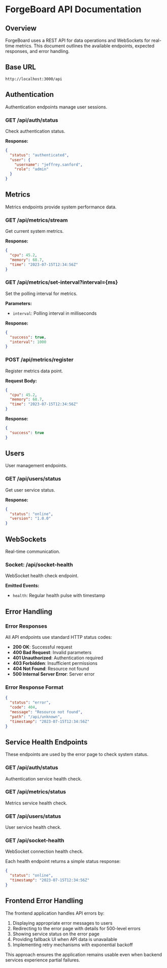 # ForgeBoard API Documentation

## Overview

ForgeBoard uses a REST API for data operations and WebSockets for real-time metrics. This document outlines the available endpoints, expected responses, and error handling.

## Base URL

```
http://localhost:3000/api
```

## Authentication

Authentication endpoints manage user sessions.

### GET /api/auth/status

Check authentication status.

**Response:**
```json
{
  "status": "authenticated",
  "user": {
    "username": "jeffrey.sanford",
    "role": "admin"
  }
}
```

## Metrics

Metrics endpoints provide system performance data.

### GET /api/metrics/stream

Get current system metrics.

**Response:**
```json
{
  "cpu": 45.2,
  "memory": 68.7,
  "time": "2023-07-15T12:34:56Z"
}
```

### GET /api/metrics/set-interval?interval={ms}

Set the polling interval for metrics.

**Parameters:**
- `interval`: Polling interval in milliseconds

**Response:**
```json
{
  "success": true,
  "interval": 1000
}
```

### POST /api/metrics/register

Register metrics data point.

**Request Body:**
```json
{
  "cpu": 45.2,
  "memory": 68.7,
  "time": "2023-07-15T12:34:56Z"
}
```

**Response:**
```json
{
  "success": true
}
```

## Users

User management endpoints.

### GET /api/users/status

Get user service status.

**Response:**
```json
{
  "status": "online",
  "version": "1.0.0"
}
```

## WebSockets

Real-time communication.

### Socket: /api/socket-health

WebSocket health check endpoint.

**Emitted Events:**
- `health`: Regular health pulse with timestamp

## Error Handling

### Error Responses

All API endpoints use standard HTTP status codes:

- **200 OK**: Successful request
- **400 Bad Request**: Invalid parameters
- **401 Unauthorized**: Authentication required
- **403 Forbidden**: Insufficient permissions
- **404 Not Found**: Resource not found
- **500 Internal Server Error**: Server error

### Error Response Format

```json
{
  "status": "error",
  "code": 404,
  "message": "Resource not found",
  "path": "/api/unknown",
  "timestamp": "2023-07-15T12:34:56Z"
}
```

## Service Health Endpoints

These endpoints are used by the error page to check system status.

### GET /api/auth/status
Authentication service health check.

### GET /api/metrics/status
Metrics service health check.

### GET /api/users/status
User service health check.

### GET /api/socket-health
WebSocket connection health check.

Each health endpoint returns a simple status response:

```json
{
  "status": "online",
  "timestamp": "2023-07-15T12:34:56Z"
}
```

## Frontend Error Handling

The frontend application handles API errors by:

1. Displaying appropriate error messages to users
2. Redirecting to the error page with details for 500-level errors
3. Showing service status on the error page
4. Providing fallback UI when API data is unavailable
5. Implementing retry mechanisms with exponential backoff

This approach ensures the application remains usable even when backend services experience partial failures.
